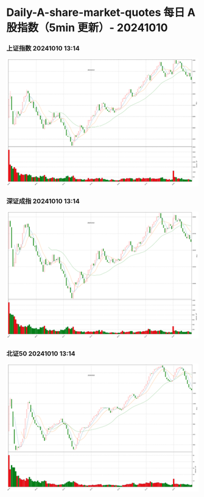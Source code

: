 
# Daily-A-share-market-quotes 每日 A 股指数（5min 更新）- 20241010

### 上证指数 20241010 13:14
![](./fig/2024/10/20241010-sh000001.png)

### 深证成指 20241010 13:14
![](./fig/2024/10/20241010-sz399001.png)

### 北证50 20241010 13:14
![](./fig/2024/10/20241010-bj899050.png)
